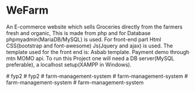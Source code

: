 # WeFarm
An E-commerce website which sells Groceries directly from the farmers fresh and organic, This is made from php and for Database phpmyadmin(MariaDB/MySQL) is used. For front-end part Html CSS(bootstrap and font-awesome) Js(Jquery and ajax) is used. The template used for the front end is: Asbab template.  Payment demo through mtn MOMO api. To run this Project one will need a DB server(MySQL preferable), a localhost setup(XAMPP in Windows).



                #   f y p 2 
 
 #   f y p 2 
 
 
#   f a r m - m a n a g e m e n t - s y s t e m  
 #   f a r m - m a n a g e m e n t - s y s t e m  
 #   f a r m - m a n a g e m e n t - s y s t e m  
 #   f a r m - m a n a g e m e n t - s y s t e m  
 